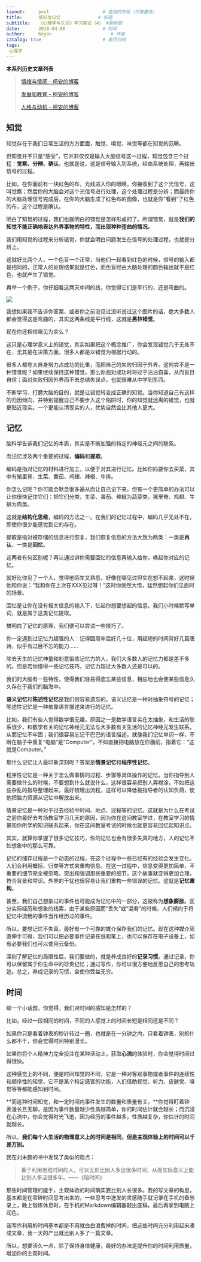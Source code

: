 ```yaml
---
layout:     post                    # 使用的布局（不需要改）
title:      感知与记忆              # 标题 
subtitle:   《心理学与生活》学习笔记（4） #副标题
date:       2018-04-08              # 时间
author:     Keyon                      # 作者
catalog: true                       # 是否归档
tags:
 心理学
---
```


**本系列历史文章列表**

> [情绪与情感 - 柯安的博客](https://keanchen.github.io/2018/03/05/cck1-2018/)
> 
> [发展和教育 - 柯安的博客](https://keanchen.github.io/2018/03/07/cck2-2018/)
> 
> [人格与动机 - 柯安的博客](https://keanchen.github.io/2018/03/28/cck3-2018/)

## 知觉
知觉存在于我们日常生活的方方面面，触觉、嗅觉、味觉等都在知觉的范畴。

但知觉并不只是“感受”，它并非仅仅是输入大脑信号这一过程，知觉包含三个过程：**觉察、分辨、确认**。也就是说，这是信号输入到系统，经由系统处理，再输出信号的过程。

比如，在你面前有一块红色的布，光线进入你的眼睛，你接收到了这个光信号，这叫觉察；然后你的大脑会对这个光信号进行处理，这个处理过程是分辨；而最终你的大脑处理信号完成后，在你的大脑生成了红色布的图像，也就是你“看到”了红色的布，这个过程是确认。

明白了知觉的过程，我们也就明白的错觉是怎样形成的了。所谓错觉，就是**我们的知觉不能正确地表达外界事物的特性，而出现种种歪曲的情况。**

我们用知觉的过程来分析错觉，你就会明白问题发生在信号的处理过程，也就是分辨上。

这就好比两个人，一个色盲一个正常，当他们一起看到红色的时候，信号的输入都是相同的，正常人的处理结果就是红色，而色盲经由大脑处理的颜色输出就不是红色，也就产生了错觉。

再举一个例子，你仔细看这两天中间的线，你觉得它们是平行的，还是弯曲的。

![](https://ws2.sinaimg.cn/large/006tNc79gy1fq0t3jt098j30go0go40a.jpg)

我想如果我不告诉你答案、或者你之前没见过没听说过这个图片的话，绝大多数人都会觉得这是弯曲的，其实这两条线是平行线，这就是**黑林错觉**。

现在你还相信眼见为实么？

这只是心理学意义上的错觉，其实如果把这个概念推广，你会发现错觉几乎无处不在，尤其是在决策方面，很多人都是以错觉为根据行动的。

很多人都夸大自身努力占成功的比重，而把自己的失败归因于外界。这何尝不是一种错觉呢？如果继续保持这种错觉，那么你面对成功时将过于沾沾自喜，从而盲目自信；面对失败归因外界而不去总结失误点，也就很难从中学到东西。

不断学习、打磨大脑的目的，就是让错觉转变成正确的知觉。当你知道自己有这样的归因倾向，并特别提醒自己不要步入这个陷阱时，你的知觉就远离的错觉，也就更贴近现实。一个更能认清现实的人，优势自然会比其他人更大。

## 记忆
脑科学告诉我们记忆的本质，其实是不断加强的特定的神经元之间的联系。

而记忆涉及两个重要的过程，**编码**和**提取**。

编码是指对记忆的材料进行加工，以便于对其进行记忆。比如你妈要你去买菜，其中有猪里脊、生菜、番茄、鸡翅、辣椒、牛排。

你怎么记呢？你可能会默念很多遍从而让自己记下来，但有一个更简单的办法可以让你很快记住它们：把它们分类，生菜、番茄、辣椒为蔬菜类，猪里脊、鸡翅、牛排为肉类。

这就是**结构化思维**，编码的方法之一。在我们的记忆过程中，编码几乎无处不在，即使你很少能感觉到它的存在。

提取是指对被存储的信息进行恢复，我们恢复信息的方法大致为两类：一类是**再认**，一类是**回忆**。

这两者有何区别呢？再认通过讲你需要回忆的信息再输入给你，唤起你对应的记忆。

就好比你见了一个人，觉得他陌生又熟悉，好像在哪见过但实在想不起来，这时候他和你说：“我和你在上次在XXX见过呀！”这时你恍然大悟，猛然想起你们见面时的场景。

回忆是让你在没有相关信息的输入下，忆起你想要想起的信息。我们小时候默写单词，就是属于这类记忆提取。

搞明白了记忆的原理，我们便可以尝试一些技巧了。

你一定遇到过记忆力超强的人：记得圆周率后好几十位，用超短的时间背好几篇唐诗，似乎有过目不忘的能力……

除去天生的记忆神童和刻意锻炼记忆力的人，我们大多数人的记忆力都是差不多的。但是若你懂得一些记忆技巧，记忆力超过大多数人还是可以的。

我们的大脑有一些特性，使得我们轻易得遗忘某些信息，相应地也会使某些信息久久存在于我们的脑海中。

**语义记忆**和**陈述性记忆**是我们很容易遗忘的。语义记忆是一种对抽象符号的记忆；陈述性记忆是一种依靠语言描述来进行的记忆。

比如，我们有些人觉得数学很无趣，原因之一是数学语言实在太抽象，和生活的联系很少，和数学有关的记忆神经元无法与大多数有关生活的记忆神经元发生联系，从而记忆不牢固；我们很容易忘记干巴巴的语言描述，就像我们记忆单词一样，不断在脑子中重复“电脑”是“Computer”，不如直接把电脑放在你面前，指着它：“这就是Computer。”

那什么记忆让人最印象深刻呢？答案是**情景记忆**和**程序性记忆**。

程序性记忆是一种关于怎么做事情的过程、步骤等具体操作的记忆。当你指导别人需要做什么的时候，不要想到什么就说什么，这样很容易把别人弄糊涂，不如把这些杂乱的指导整理起来，最好梳理出流程，这样可以降低被指导者的认知负荷，使他把脑力资源从记忆中解放出来。

情景记忆是一种对于过去经验中时间、地点、过程等的记忆。这就是为什么在考试之前你最好去考场教室学习几天的原因，因为你在这间教室学过，在教室学习的情景和你所学的知识联系起来，你在这间教室考试的时候也就更容易回忆起知识点。

其实，就算你掌握了很多记忆技巧，你的记忆也会有很多失真的地方，人的记忆不如想象中的那么可靠。

记忆的储存过程是一个动态的过程，在这个过程中一些已经有的经验会发生变化。人们会利用概括、归类等方式来重构信息。在这一过程中，信息变得更加简单，不重要的细节完全被忽略，突出和强调那些重要的细节，这个故事就变得更加合理，符合背景和常识。外界的干扰也很容易让我们重构一些错误的记忆。这就是**记忆重构**。

甚至，我们自己想象过的事件也可能成为记忆中的一部分，这被称为**想象膨胀**。区分实际经历和想象的线索，由于某些原因而“丢失”或“混肴”的时候，人们倾向于将记忆中流畅的事件当作经历过的事件。

所以，要想记忆不失真，最好有一个可靠的媒介保存我们的记忆。现在这种媒介简直伸手可得，我们可以把必要事件记录在纸和笔上，也可以保存在电子设备上，如有必要我们也可以使用云备份。

深刻了解记忆的局限性后，我们要做的，就是养成良好的**记录习惯**。通过记录，你可以保留属于你生命中的珍贵记忆；通过写作，你可以很方便地反思自己的思考轨迹。总之，养成记录的习惯，会使你受益无穷。

## 时间
聊一个小话题，你觉得，我们对时间的感知是怎样的？

比如，经过一段相同的时间，不同的人感觉上的时间长短是相同还是不同？

如果你只是看着钟表的秒针转过一圈，也就是在一分钟之内，只看着钟表，别的什么都不干，你会觉得时间特别漫长。

如果你将个人精神力完全投注在某种活动上，获取**心流**的体验时，你会觉得时间过得很快。

这种感觉上的不同，便是时间知觉的不同，它是一种对客观事物或者事件的连续性和顺序性的知觉，它不是某个特定感官的功能，人们借助视觉、听力、皮肤觉、嗅觉等等都能感知到时间。

**而这种时间知觉，和一定时间内事件发生的数量和质量有关。**你觉得盯着钟表漫长且无聊，是因为事件数量越少性质越简单，你的时间估计就会越长；而沉浸在心流中，你会觉得时光飞逝，因为经历的事件越多，性质越复杂，你估计的时间就越长。

所以，**我们每个人生活的物理意义上的时间是相同，但是主观体验上的时间可以千差万别。**

我在刘未鹏的书中发现了类似的观点：

> 善于利用思维时间的人，可以无形比别人多出很多时间，从而实际意义上能比别人多活很多年。——《暗时间》

那些时间管理的能手，主观体验的时间确实要比别人长很多。我的写文章的构思，基本都是在零碎时间思考出来的，一些思考中迸发的灵感随手就记录在手机的备忘录上，晚上锻炼休息时，在手机的Markdown编辑器敲出底稿，最后再拿到电脑上润色。

我写作利用的时间基本都是不用就白白浪费掉的时间，把这些时间充分利用起来凑成文章，我一天的产出就比别人多了一篇文章。

所以，想要活久一点，除了保持身体健康，最好的办法是提升你的时间利用质量，增加你的主观时间。
